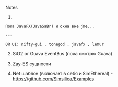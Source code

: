 Notes

1)

    Пока JavaFX(JavaSaBr) и окна вне jme...

    ---

    OR UI: nifty-gui , tonegod , javafx , lemur

2) SiO2 or Guava EventBus (пока смотрю Guava)

3) Zay-ES сущности

4) Net шаблон (включает в себя и SimEthereal) - https://github.com/Simsilica/Examples